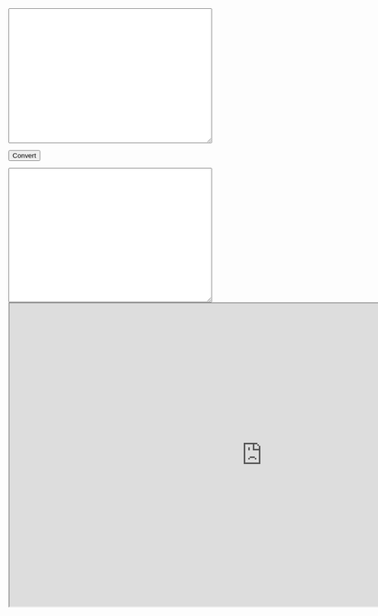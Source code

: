 
<textarea id="processing-p5-convert-input"
          style="width: 80%; height: 20em;"></textarea>

<button id="processing-p5-convert-button">Convert</button>

<textarea id="processing-p5-convert-output"
          style="width: 80%; height: 20em;"></textarea>

<br/>

<iframe id="editor"
    title="p5.js web editor embed"
    width="1000"
    height="600"
    src="https://editor.p5js.org/">
</iframe>

<script type="module" src="bundle.js"></script>

